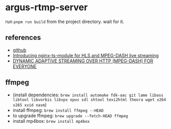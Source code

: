 # argus-rtmp-server

run `pnpm run build` from the project directory. wait for it.

## references

* [github](https://github.com/chetandhembre/nginx-rtmp-module)
* [Introducing nginx-ts-module for HLS and MPEG-DASH live streaming](http://nginx-rtmp.blogspot.com/)
* [DYNAMIC ADAPTIVE STREAMING OVER HTTP (MPEG-DASH) FOR EVERYONE](https://rybakov.com/blog/mpeg-dash/)

## ffmpeg

* (install dependencies: `brew install automake fdk-aac git lame libass libtool libvorbis libvpx opus sdl shtool texi2html theora wget x264 x265 xvid nasm`)
* install ffmpeg: `brew install ffmpeg --HEAD`
* to upgrade ffmpeg: `brew upgrade --fetch-HEAD ffmpeg`
* install mp4box: `brew install mp4box`
